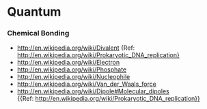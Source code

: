 # Quantum 

### Chemical Bonding
+ http://en.wikipedia.org/wiki/Divalent {Ref: http://en.wikipedia.org/wiki/Prokaryotic_DNA_replication}
+ http://en.wikipedia.org/wiki/Electron
+ http://en.wikipedia.org/wiki/Phosphate
+ http://en.wikipedia.org/wiki/Nucleophile
+ http://en.wikipedia.org/wiki/Van_der_Waals_force
+ http://en.wikipedia.org/wiki/Dipole#Molecular_dipoles  
{{Ref: http://en.wikipedia.org/wiki/Prokaryotic_DNA_replication}}


